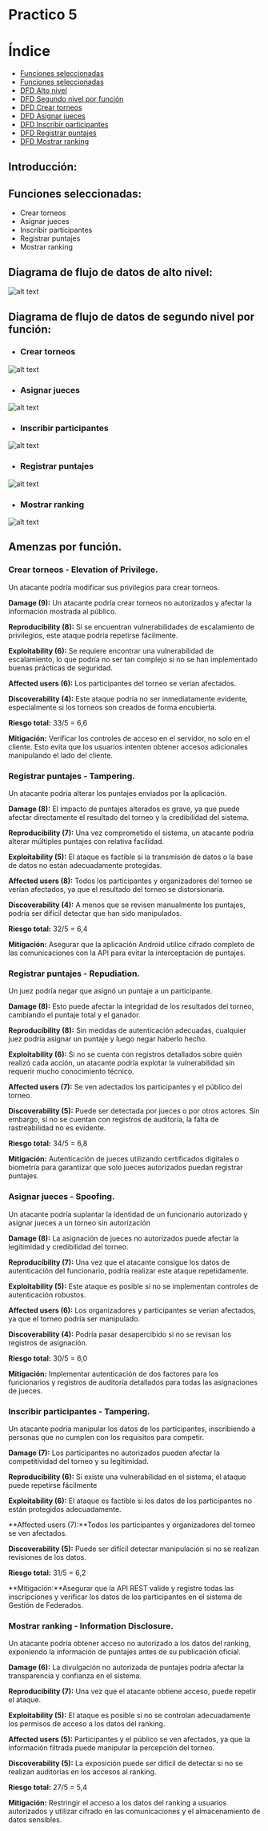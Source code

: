 ﻿# Practico 5
# Índice

- [Funciones seleccionadas](#Introducción:)
- [Funciones seleccionadas](#Funciones-Seleccionadas:)
- [DFD Alto nivel](#Diagrama-de-flujo-de-datos-de-alto-nivel:)
- [DFD Segundo nivel por función](#Diagrama-de-flujo-de-datos-de-segundo-nivel-por-función:)
- [DFD Crear torneos](#Crear-torneos)
- [DFD Asignar jueces](#Asignar-jueces)
- [DFD Inscribir participantes](#Inscribir-participantes)
- [DFD Registrar puntajes](#Registrar-puntajes)
- [DFD Mostrar ranking](#Mostrar-ranking)


## Introducción:


## Funciones seleccionadas:

* Crear torneos
* Asignar jueces
* Inscribir participantes
* Registrar puntajes
* Mostrar ranking

## Diagrama de flujo de datos de alto nivel:

![alt text](images/dfd_alto_nivel.png)


## Diagrama de flujo de datos de segundo nivel por función:

* ### Crear torneos

![alt text](images/crear_torneos.png)

* ### Asignar jueces

![alt text](images/asignar_jueces.png)

* ### Inscribir participantes

![alt text](images/inscribir.png)

* ### Registrar puntajes

![alt text](images/puntaje.png)

* ### Mostrar ranking

![alt text](images/ranking.png)

## Amenzas por función.


### Crear torneos - Elevation of Privilege.

Un atacante podría modificar sus privilegios para crear torneos.

**Damage (9):** Un atacante podría crear torneos no autorizados y afectar la información mostrada al público.

**Reproducibility (8):** Si se encuentran vulnerabilidades de escalamiento de privilegios, este ataque podría repetirse fácilmente.

**Exploitability (6):** Se requiere encontrar una vulnerabilidad de escalamiento, lo que podría no ser tan complejo si no se han implementado buenas prácticas de seguridad.

**Affected users (6):** Los participantes del torneo se verían afectados.

**Discoverability (4):** Este ataque podría no ser inmediatamente evidente, especialmente si los torneos son creados de forma encubierta.

**Riesgo total:** 33/5 = 6,6

**Mitigación:** Verificar los controles de acceso en el servidor, no solo en el cliente. Esto evita que los usuarios intenten obtener accesos adicionales manipulando el lado del cliente.


### Registrar puntajes - Tampering.

Un atacante podría alterar los puntajes enviados por la aplicación.

**Damage (8):** El impacto de puntajes alterados es grave, ya que puede afectar directamente el resultado del torneo y la credibilidad del sistema.

**Reproducibility (7):** Una vez comprometido el sistema, un atacante podría alterar múltiples puntajes con relativa facilidad.

**Exploitability (5):** El ataque es factible si la transmisión de datos o la base de datos no están adecuadamente protegidas.

**Affected users (8):** Todos los participantes y organizadores del torneo se verían afectados, ya que el resultado del torneo se distorsionaría.

**Discoverability (4):** A menos que se revisen manualmente los puntajes, podría ser difícil detectar que han sido manipulados.

**Riesgo total:** 32/5 = 6,4

**Mitigación:** Asegurar que la aplicación Android utilice cifrado completo de las comunicaciones con la API para evitar la interceptación de puntajes.


### Registrar puntajes - Repudiation.

Un juez podría negar que asignó un puntaje a un participante.

**Damage (8):** Esto puede afectar la integridad de los resultados del torneo, cambiando el puntaje total y el ganador.

**Reproducibility (8):** Sin medidas de autenticación adecuadas, cualquier juez podría asignar un puntaje y luego negar haberlo hecho.

**Exploitability (6):** Si no se cuenta con registros detallados sobre quién realizó cada acción, un atacante podría explotar la vulnerabilidad sin requerir mucho conocimiento técnico.

**Affected users (7):** Se ven adectados los participantes y el público del torneo.

**Discoverability (5):** Puede ser detectada por jueces o por otros actores. Sin embargo, si no se cuentan con registros de auditoría, la falta de rastreabilidad no es evidente.

**Riesgo total:** 34/5 = 6,8

**Mitigación:** Autenticación de jueces utilizando certificados digitales o biometría para garantizar que solo jueces autorizados puedan registrar puntajes.

### Asignar jueces - Spoofing.

Un atacante podría suplantar la identidad de un funcionario autorizado y asignar jueces a un torneo sin autorización

**Damage (8):** La asignación de jueces no autorizados puede afectar la legitimidad y credibilidad del torneo.

**Reproducibility (7):** Una vez que el atacante consigue los datos de autenticación del funcionario, podría realizar este ataque repetidamente.

**Exploitability (5):** Este ataque es posible si no se implementan controles de autenticación robustos.

**Affected users (6):** Los organizadores y participantes se verían afectados, ya que el torneo podría ser manipulado.

**Discoverability (4):** Podría pasar desapercibido si no se revisan los registros de asignación.

**Riesgo total:** 30/5 = 6,0

**Mitigación:** Implementar autenticación de dos factores para los funcionarios y registros de auditoría detallados para todas las asignaciones de jueces. 

### Inscribir participantes - Tampering.

Un atacante podría manipular los datos de los participantes, inscribiendo a personas que no cumplen con los requisitos para competir.

**Damage (7):** Los participantes no autorizados pueden afectar la competitividad del torneo y su legitimidad.

**Reproducibility (6):** Si existe una vulnerabilidad en el sistema, el ataque puede repetirse fácilmente

**Exploitability (6):** El ataque es factible si los datos de los participantes no están protegidos adecuadamente.

**Affected users (7):**Todos los participantes y organizadores del torneo se ven afectados.

**Discoverability (5):**  Puede ser difícil detectar manipulación si no se realizan revisiones de los datos.

**Riesgo total:** 31/5 = 6,2

**Mitigación:**Asegurar que la API REST valide y registre todas las inscripciones y verificar los datos de los participantes en el sistema de Gestión de Federados.

### Mostrar ranking - Information Disclosure.

Un atacante podría obtener acceso no autorizado a los datos del ranking, exponiendo la información de puntajes antes de su publicación oficial.

**Damage (6):** La divulgación no autorizada de puntajes podría afectar la transparencia y confianza en el sistema.

**Reproducibility (7):** Una vez que el atacante obtiene acceso, puede repetir el ataque.

**Exploitability (5):** El ataque es posible si no se controlan adecuadamente los permisos de acceso a los datos del ranking.

**Affected users (5):** Participantes y el público se ven afectados, ya que la información filtrada puede manipular la percepción del torneo.

**Discoverability (5):** La exposición puede ser difícil de detectar si no se realizan auditorías en los accesos al ranking.

**Riesgo total:** 27/5 = 5,4

**Mitigación:** Restringir el acceso a los datos del ranking a usuarios autorizados y utilizar cifrado en las comunicaciones y el almacenamiento de datos sensibles. 



